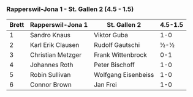 ### Rapperswil-Jona 1 - St. Gallen 2 (4.5 - 1.5)

| Brett | Rapperswil-Jona 1 | St. Gallen 2        | 4.5-1.5 |
|-------|-------------------|---------------------|---------|
| 1     | Sandro Knaus      | Viktor Guba         | 1-0     |
| 2     | Karl Erik Clausen | Rudolf Gautschi     | ½-½     |
| 3     | Christian Metzger | Frank Wittenbrock   | 0-1     |
| 4     | Johannes Roth     | Peter Bischoff      | 1-0     |
| 5     | Robin Sullivan    | Wolfgang Eisenbeiss | 1-0     |
| 6     | Connor Brown      | Jan Frei            | 1-0     |
